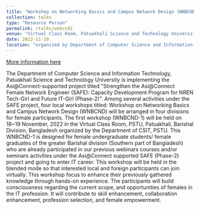 ```yaml
---
title: "Workshop on Networking Basics and Campus Network Design (WNBCND-1) "
collection: talks
type: "Resource Person"
permalink: /talks/wnbcnd1
venue: "Virtual Class Room, Patuakhali Science and Technology University (PSTU) "
date: 2022-11-18
location: "organized by Department of Computer Science and Information Technology (CSTI), PSTU"
---
```


[More information here](https://www.tein.asia/sub/index.php?page=1&mc=6030&idx=2600&a=view)

The Department of Computer Science and Information Technology, Patuakhali Science and Technology University is implementing the Asi@Connect-supported project titled "Strengthen the Asi@Connect Female Network Engineer (SAFE): Capacity Development Program for NREN Tech-Girl and Future IT-Girl (Phase-2)". Among several activities under the SAFE project, four local workshops titled: Workshop on Networking Basics and Campus Network Design (WNBCND) will be arranged in four divisions for female participants. The first workshop (WNBCND-1) will be held on 18~19 November, 2022 in the Virtual Class Room, PSTU, Patuakhali, Barishal Division, Bangladesh organized by the Department of CSIT, PSTU.
This WNBCND-1 is designed for female undergraduate students/ female graduates of the greater Barishal division (Southern part of Bangladesh) who are already participated in our previous webinars courses and/or seminars activities under the Asi@Connect supported SAFE (Phase-2) project and going to enter IT career. This workshop will be held in the blended mode so that interested local and foreign participants can join virtually. This workshop focus to enhance their previously gathered knowledge through hands-on experience. The participants will build consciousness regarding the current scope, and opportunities of females in the IT profession. It will contribute to skill enhancement, collaboration enhancement, profession selection, and female empowerment. 
